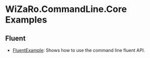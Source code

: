 ﻿# WiZaRo.CommandLine.Core Examples
<!--This file lets the people know what examples are in the project.-->
## Fluent
- [FluentExample](./Fluent/FluentExample.cs): Shows how to use the command line fluent API.
